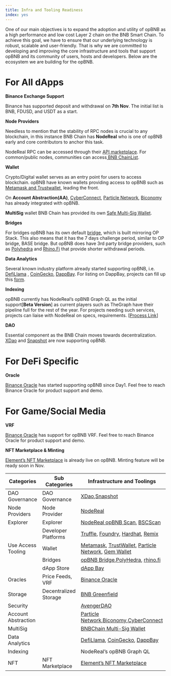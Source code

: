 ```yaml
---
title: Infra and Tooling Readiness 
index: yes
---
```


One of our main objectives is to expand the adoption and utility of opBNB as a high performance and low cost Layer 2 chain on the BNB Smart Chain. To achieve this goal, we have to ensure that our underlying technology is robust, scalable and user-friendly. That is why we are committed to developing and improving the core infrastructure and tools that support opBNB and its community of users, hosts and developers. Below are the ecosystem we are building for the opBNB.

# For All dApps

**Binance Exchange Support** 

Binance has supported deposit and withdrawal on **7th Nov**. The initial list is BNB, FDUSD, and USDT as a start. 

**Node Providers** 

Needless to mention that the stability of RPC nodes is crucial to any blockchain, in this instance BNB Chain has **NodeReal** who is one of opBNB early and core contributors to anchor this task. 

NodeReal RPC can be accessed through their [API marketplace](https://nodereal.io/api-marketplace/explore?chains=opbnb). For common/public nodes, communities can access[ BNB ChainList](https://www.bnbchainlist.org/). 

**Wallet** 

Crypto/Digital wallet serves as an entry point for users to access blockchain. opBNB have known wallets providing access to opBNB such as [Metamask and Trustwallet](https://docs.bnbchain.org/opbnb-docs/docs/build-on-opbnb/wallet-configuration), leading the front. 

On **Account Abstraction(AA)**, [CyberConnect](https://cyberconnect.me/), [Particle Network](https://wallet.particle.network/), [Biconomy](https://docs.biconomy.io/supportedchains/) has already integrated with opBNB. 

**MultiSig** wallet BNB Chain has provided its own [Safe Multi-Sig Wallet](https://docs.bnbchain.org/opbnb-docs/docs/build-on-opbnb/multisig-wallet). 

**Bridges** 

For bridges opBNB has its own default [bridge](https://opbnb-bridge.bnbchain.org/deposit), which is built mirroring OP Stack. This also means that it has the 7 days challenge period, similar to OP bridge, BASE bridge. But opBNB does have 3rd party bridge providers, such as [Polyhedra](https://zkbridge.com/opbnb) and [Rhino.Fi](https://app.rhino.fi/bridge?token=BNB&chainOut=OPBNB&chain=BINANCE) that provide shorter withdrawal periods. 

**Data Analytics**

Several known industry platform already started supporting opBNB, i.e. [DefiLlama](https://defillama.com/chain/opBNB) , [CoinGecko](https://www.coingecko.com/en/chains/opbnb), [DappBay](https://dappbay.bnbchain.org/ranking/chain/opbnb). For listing on DappBay, projects can fill up this [form](https://dappbay.bnbchain.org/submit-dapp).

**Indexing** 

opBNB currently has NodeReal’s opBNB Graph QL as the initial support[**Beta Version**] as current players such as TheGraph have their pipeline full for the rest of the year. For projects needing such services, projects can liaise with NodeReal on specs, requirements. [[Process Link](https://docs.google.com/document/d/1R0RcHKU27lBPMaSmwhwijlXLTQhs0Haa9LtKsxJbeAc/edit)]

**DAO** 

Essential component as the BNB Chain moves towards decentralization. [XDao](https://www.xdao.app/204) and [Snapshot](https://snapshot.org/#/?filter=networks&q=opbnb) are now supporting opBNB. 

# For DeFi Specific

**Oracle** 

[Binance Oracle](https://oracle.binance.com/docs/) has started supporting opBNB since Day1. Feel free to reach Binance Oracle for product support and demo.

# For Game/Social Media

**VRF** 

[Binance Oracle](https://oracle.binance.com/docs/vrf/overview) has support for opBNB VRF. Feel free to reach Binance Oracle for product support and demo. 

**NFT Marketplace & Minting** 

[Element’s NFT Marketplace](https://element.market/opbnb) is already live on opBNB. Minting feature will be ready soon in Nov. 



| Categories          | Sub Categories        | Infrastructure and Toolings                                  |
| ------------------- | --------------------- | ------------------------------------------------------------ |
| DAO Governance      | DAO Governance        | [XDao](https://www.xdao.app/204),[Snapshot](https://snapshot.org/#/?filter=networks&q=opbnb) |
| Node Providers      | Node Provider         | [NodeReal](https://nodereal.io/meganode)                     |
| Explorer            | Explorer              | [NodeReal opBNB Scan](https://mainnet.opbnbscan.com), [BSCScan](https://opbnb.bscscan.com/) |
|                     | Developer Platforms   | [Truffle](https://trufflesuite.com/), [Foundry](https://book.getfoundry.sh/), [Hardhat](https://hardhat.org/), [Remix](https://remix.ethereum.org/) |
| Use Access Tooling  | Wallet                | [Metamask](https://metamask.io/), [TrustWallet](https://trustwallet.com/), [Particle Network](https://wallet.particle.network/), [Gem Wallet](https://gemwallet.com/) |
|                     | Bridges               | [opBNB Bridge](https://opbnb-bridge.bnbchain.org/deposit),[PolyHedra](https://zkbridge.com/), [rhino.fi](https://app.rhino.fi/bridge?token=BNB&chainOut=OPBNB&chain=BINANCE) |
|                     | dApp Store            | [dApp Bay](https://dappbay.bnbchain.org/ranking/chain/opbnb) |
| Oracles             | Price Feeds, VRF      | [Binance Oracle](https://oracle.binance.com/)                |
| Storage             | Decentralized Storage | [BNB Greenfield](https://greenfield.bnbchain.org/en)         |
| Security            |                       | [AvengerDAO](https://www.avengerdao.org/)                    |
| Account Abstraction |                       | [Particle Network](https://wallet.particle.network/),[Biconomy](https://docs.biconomy.io/supportedchains/),[CyberConnect](https://cyberconnect.me/) |
| MultiSig            |                       | [BNBChain Multi-Sig Wallet](https://docs.bnbchain.org/opbnb-docs/docs/build-on-opbnb/multisig-wallet) |
| Data Analytics      |                       | [DefiLlama](https://defillama.com/chain/opBNB), [CoinGecko](https://www.coingecko.com/en/chains/opbnb), [DappBay](https://dappbay.bnbchain.org/ranking/chain/opbnb) |
| Indexing            |                       | NodeReal’s opBNB Graph QL                                |
| NFT                 | NFT Marketplace       | [Element’s NFT Marketplace](https://element.market/opbnb)    |

